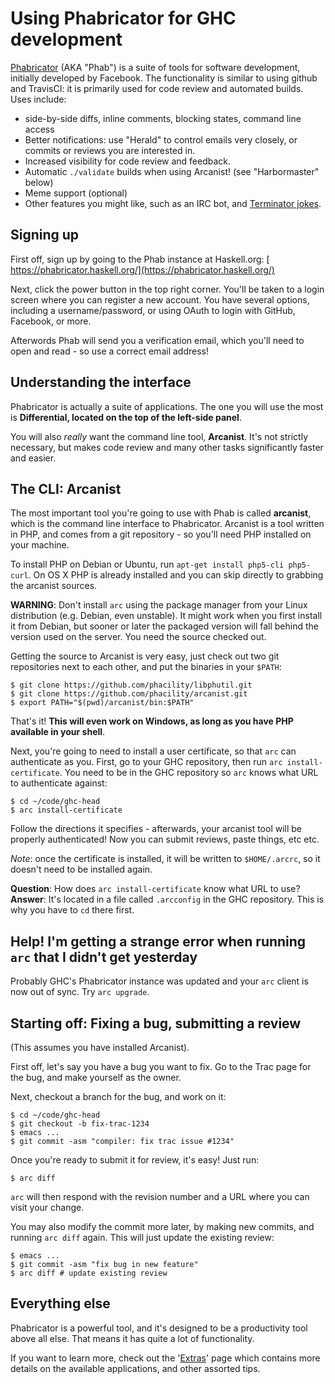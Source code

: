 # Using Phabricator for GHC development

[ Phabricator](http://phabricator.org) (AKA "Phab") is a suite of tools for software development, initially developed by Facebook. The functionality is similar to using github and TravisCI: it is primarily used for code review and automated builds. Uses include:

- side-by-side diffs, inline comments, blocking states, command line access
- Better notifications: use "Herald" to control emails very closely, or commits or reviews you are interested in.
- Increased visibility for code review and feedback.
- Automatic `./validate` builds when using Arcanist! (see "Harbormaster" below)
- Meme support (optional)
- Other features you might like, such as an IRC bot, and [ Terminator jokes](https://github.com/phacility/phabricator/blob/8756d82cf6c13d86019efeb9df8bcdaad1b17ec8/src/infrastructure/daemon/bot/handler/PhabricatorBotObjectNameHandler.php#L66).

## Signing up


First off, sign up by going to the Phab instance at Haskell.org: [ https://phabricator.haskell.org/](https://phabricator.haskell.org/)


Next, click the power button in the top right corner. You'll be taken to a login screen where you can register a new account. You have several options, including a username/password, or using OAuth to login with GitHub, Facebook, or more.


Afterwords Phab will send you a verification email, which you'll need to open and read - so use a correct email address!

## Understanding the interface


Phabricator is actually a suite of applications. The one you will use the most is **Differential, located on the top of the left-side panel**. 


You will also *really* want the command line tool, **Arcanist**. It's not strictly necessary, but makes code review and many other tasks significantly faster and easier.

## The CLI: Arcanist


The most important tool you're going to use with Phab is called **arcanist**, which is the command line interface to Phabricator. Arcanist is a tool written in PHP, and comes from a git repository - so you'll need PHP installed on your machine.


To install PHP on Debian or Ubuntu, run `apt-get install php5-cli php5-curl`.
On OS X PHP is already installed and you can skip directly to grabbing the arcanist sources.

**WARNING**: Don't install `arc` using the package manager from your Linux distribution (e.g. Debian, even unstable). It might work when you first install it from Debian, but sooner or later the packaged version will fall behind the version used on the server. You need the source checked out.


Getting the source to Arcanist is very easy, just check out two git repositories next to each other, and put the binaries in your `$PATH`:

```wiki
$ git clone https://github.com/phacility/libphutil.git
$ git clone https://github.com/phacility/arcanist.git
$ export PATH="$(pwd)/arcanist/bin:$PATH"
```


That's it! **This will even work on Windows, as long as you have PHP available in your shell**.


Next, you're going to need to install a user certificate, so that `arc` can authenticate as you. First, go to your GHC repository, then run `arc install-certificate`. You need to be in the GHC repository so `arc` knows what URL to authenticate against:

```wiki
$ cd ~/code/ghc-head
$ arc install-certificate
```


Follow the directions it specifies - afterwards, your arcanist tool will be properly authenticated! Now you can submit reviews, paste things, etc etc.

*Note*: once the certificate is installed, it will be written to `$HOME/.arcrc`, so it doesn't need to be installed again.

**Question**: How does `arc install-certificate` know what URL to use?
**Answer**: It's located in a file called `.arcconfig` in the GHC repository. This is why you have to `cd` there first.

## Help! I'm getting a strange error when running `arc` that I didn't get yesterday


Probably GHC's Phabricator instance was updated and your `arc` client is now out of sync. Try `arc upgrade`.

## Starting off: Fixing a bug, submitting a review


(This assumes you have installed Arcanist).


First off, let's say you have a bug you want to fix. Go to the Trac page for the bug, and make yourself as the owner.


Next, checkout a branch for the bug, and work on it:

```wiki
$ cd ~/code/ghc-head
$ git checkout -b fix-trac-1234
$ emacs ...
$ git commit -asm "compiler: fix trac issue #1234"
```


Once you're ready to submit it for review, it's easy! Just run:

```wiki
$ arc diff
```

`arc` will then respond with the revision number and a URL where you can visit your change.


You may also modify the commit more later, by making new commits, and running `arc diff` again. This will just update the existing review:

```wiki
$ emacs ...
$ git commit -asm "fix bug in new feature"
$ arc diff # update existing review
```

## Everything else


Phabricator is a powerful tool, and it's designed to be a productivity tool above all else. That means it has quite a lot of functionality.


If you want to learn more, check out the '[Extras](phabricator/extras)' page which contains more details on the available applications, and other assorted tips.
